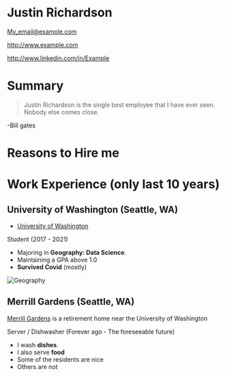 # Justin Richardson

My_email@example.com

http://www.example.com

http://www.linkedin.com/in/Example

# Summary

> Justin Richardson is the single best employee that I have ever seen. Nobody else comes close.

-Bill gates

# Reasons to Hire me


# Work Experience (only last 10 years)

## University of Washington (Seattle, WA)

* [University of Washington][]


Student (2017 - 2021)

- Majoring in **Geography: Data Science**.
- Maintaining a GPA above 1.0
- **Survived Covid** (mostly)

![Geography](https://invention-j.walsall.sch.uk/file/ms_website/w43/file/2019/01/24/geography_website_1.png)

## Merrill Gardens (Seattle, WA)
[Merrill Gardens][] is a retirement home near the University of Washington

Server / Dishwasher
(Forever ago - The foreseeable future)

- I wash **dishes**.
- I also serve **food**
- Some of the residents are nice
- Others are not


[University of Washington]: http://www.washington.edu/
[Merrill Gardens]: https://www.merrillgardens.com/
